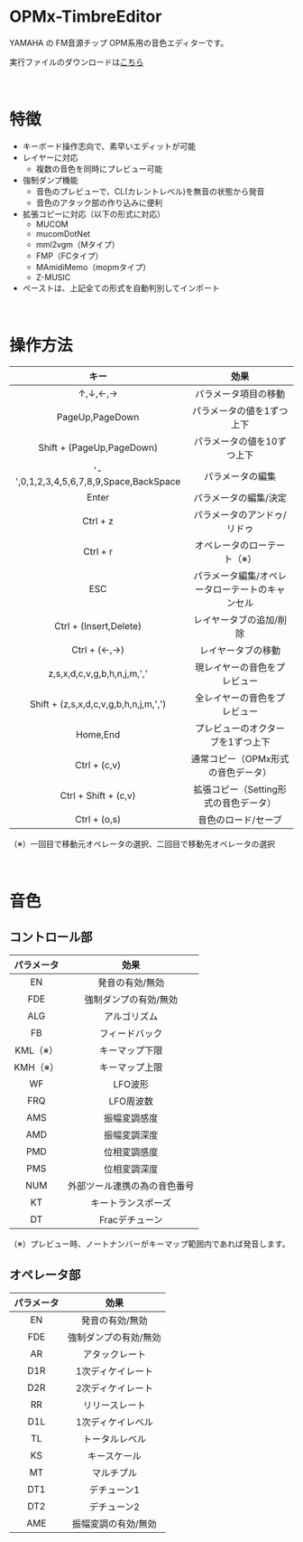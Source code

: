 # OPMx-TimbreEditor
YAMAHA の FM音源チップ OPM系用の音色エディターです。

実行ファイルのダウンロードは[こちら](https://github.com/DM-88mkII/OPMx-TimbreEditor/blob/main/OPMx-TimbreEditor/x64/Release/OPMx-TimbreEditor.exe)  

<br>

# 特徴
* キーボード操作志向で、素早いエディットが可能
* レイヤーに対応
  * 複数の音色を同時にプレビュー可能
* 強制ダンプ機能
  * 音色のプレビューで、CL(カレントレベル)を無音の状態から発音
  * 音色のアタック部の作り込みに便利
* 拡張コピーに対応（以下の形式に対応）
  * MUCOM
  * mucomDotNet
  * mml2vgm（Mタイプ）
  * FMP（FCタイプ）
  * MAmidiMemo（mopmタイプ）
  * Z-MUSIC
* ペーストは、上記全ての形式を自動判別してインポート

<br>

# 操作方法
|キー|効果|
|:-:|:-:|
|↑,↓,←,→|パラメータ項目の移動|
|PageUp,PageDown|パラメータの値を1ずつ上下|
|Shift + (PageUp,PageDown)|パラメータの値を10ずつ上下|
|'-',0,1,2,3,4,5,6,7,8,9,Space,BackSpace|パラメータの編集|
|Enter|パラメータの編集/決定|
|Ctrl + z|パラメータのアンドゥ/リドゥ|
|Ctrl + r|オペレータのローテート（※）|
|ESC|パラメータ編集/オペレータローテートのキャンセル|
|Ctrl + (Insert,Delete)|レイヤータブの追加/削除|
|Ctrl + (←,→)|レイヤータブの移動|
|z,s,x,d,c,v,g,b,h,n,j,m,','|現レイヤーの音色をプレビュー|
|Shift + (z,s,x,d,c,v,g,b,h,n,j,m,',')|全レイヤーの音色をプレビュー|
|Home,End|プレビューのオクターブを1ずつ上下|
|Ctrl + (c,v)|通常コピー（OPMx形式の音色データ）|
|Ctrl + Shift + (c,v)|拡張コピー（Setting形式の音色データ）|
|Ctrl + (o,s)|音色のロード/セーブ|

（※）一回目で移動元オペレータの選択、二回目で移動先オペレータの選択

<br>

# 音色
## コントロール部
|パラメータ|効果|
|:-:|:-:|
|EN|発音の有効/無効|
|FDE|強制ダンプの有効/無効|
|ALG|アルゴリズム|
|FB|フィードバック|
|KML（※）|キーマップ下限|
|KMH（※）|キーマップ上限|
|WF|LFO波形|
|FRQ|LFO周波数|
|AMS|振幅変調感度|
|AMD|振幅変調深度|
|PMD|位相変調感度|
|PMS|位相変調深度|
|NUM|外部ツール連携の為の音色番号|
|KT|キートランスポーズ|
|DT|Fracデチューン|

（※）プレビュー時、ノートナンバーがキーマップ範囲内であれば発音します。

## オペレータ部
|パラメータ|効果|
|:-:|:-:|
|EN|発音の有効/無効|
|FDE|強制ダンプの有効/無効|
|AR|アタックレート|
|D1R|1次ディケイレート|
|D2R|2次ディケイレート|
|RR|リリースレート|
|D1L|1次ディケイレベル|
|TL|トータルレベル|
|KS|キースケール|
|MT|マルチプル|
|DT1|デチューン1|
|DT2|デチューン2|
|AME|振幅変調の有効/無効|
